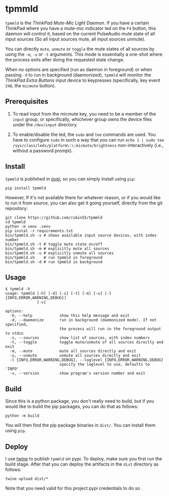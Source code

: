 # tpmmld

`tpmmld` is the *ThinkPad Mute-Mic Light Daemon*. If you have a certain
ThinkPad where you have a mute-mic indicator led on the `F4` button, this
daemon will control it, based on the current PulseAudio mute state of all
input sources (So all input sources mute, all input sources unmute).

You can directly `mute`, `unmute` or `toggle` the mute states of all sources
by using the `-m`, `-u` or `-t` arguments. This mode is essentially a one-shot
where the process exits after doing the requested state change.

When no options are specified (run as daemon in foreground) or when passing
`-d` to run in background (daemonized), `tpmmld` will monitor the *ThinkPad
Extra Buttons* input device to keypresses (specifically, key event `248`, the
`micmute` button).

## Prerequisites

1. To read input from the micmute key, you need to be a member of the `input`
   group, or specifically, whichever group owns the device files under the
   `/dev/input` directory.

2. To enable/disable the led, the `sudo` and `tee` commands are used.
   You have to configure `sudo` in such a way that you can run `echo 1 | sudo
   tee /sys/class/leds/platform\:\:micmute/brightness` non-interactively
   (i.e., without a password prompt).

## Install

`tpmmld` is published in [pypi](https://pypi.org/project/tpmmld), so you can
simply install using `pip`:

```shell
pip install tpmmld
```

However, If it's not available there for whatever reason, or if you would like
to run it from source, you can also get it going yourself, directly from the
git repository:

```shell
git clone https://github.com/rubin55/tpmmld
cd tpmmld
python -m venv .venv
pip instal -r requirements.txt
bin/tpmmld.sh -s # shows available input source devices, with index number
bin/tpmmld.sh -t # toggle mute state on/off
bin/tpmmld.sh -m # explicitly mute all sources
bin/tpmmld.sh -u # explicitly unmute all sources
bin/tpmmld.sh    # run tpmmld in foreground
bin/tpmmld.sh -d # run tpmmld in background
```

## Usage

```text
$ tpmmld -h
usage: tpmmld [-h] [-d] [-s] [-t] [-m] [-u] [-l {INFO,ERROR,WARNING,DEBUG}]
              [-v]

options:
  -h, --help            show this help message and exit
  -d, --daemonize       run in background (daemonized mode). If not specified,
                        the process will run in the foreground output to stdin
  -s, --sources         show list of sources, with index numbers
  -t, --toggle          toggle mute/unmute of all sources directly and exit
  -m, --mute            mute all sources directly and exit
  -u, --unmute          unmute all sources directly and exit
  -l {INFO,ERROR,WARNING,DEBUG}, --loglevel {INFO,ERROR,WARNING,DEBUG}
                        specify the loglevel to use, defaults to 'INFO'
  -v, --version         show program's version number and exit
```

## Build

Since this is a python package, you don't really need to build, but if you
would like to build the pip packages, you can do that as follows:

```shell
python -m build
```

You will then find the pip package binaries in `dist/`. You can install
them using `pip`.

## Deploy

I use [twine](https://pypi.org/project/twine) to publish `tpmmld` on pypi. To
deploy, make sure you first run the build stage. After that you can deploy the
artifacts in the `dist` directory as follows:

```shell
twine upload dist/*
```

Note that you need valid for this project pypi credentials to do so .
